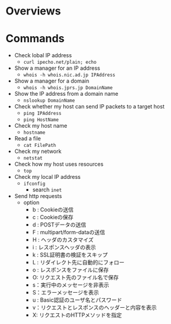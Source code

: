 # Overviews

# Commands
- Check lobal IP address
    - `curl ipecho.net/plain; echo`
- Show a manager for an IP address
    - `whois -h whois.nic.ad.jp IPAddress`
- Show a manager for a domain
    - `whois -h whois.jprs.jp DomainName`
- Show the IP address from a domain name
    - `nslookup DomainName`
- Check whether my host can send IP packets to a target host
    - `ping IPAddress`
    - `ping HostName`
- Check my host name
    - `hostname`
- Read a file
    - `cat FilePath`
- Check my network
    - `netstat`
- Check how my host uses resources
    - `top`
- Check my local IP address
    - `ifconfig`
        - search `inet`
- Send http requests
    - option
        - b : Cookieの送信
        - c : Cookieの保存
        - d : POSTデータの送信
        - F : multipart/form-dataの送信
        - H : ヘッダのカスタマイズ
        - i : レスポンスヘッダの表示
        - k : SSL証明書の検証をスキップ
        - L : リダイレクト先に自動的にフォロー
        - o : レスポンスをファイルに保存
        - O: リクエスト先のファイル名で保存
        - s：実行中のメッセージを非表示
        - S：エラーメッセージを表示
        - u : Basic認証のユーザ名とパスワード
        - v：リクエストとレスポンスのヘッダーと内容を表示
        - X: リクエストのHTTPメソッドを指定
